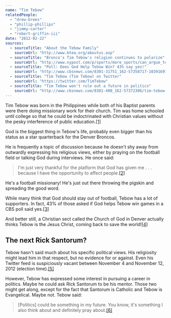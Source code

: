 ```yaml
---
name: "Tim Tebow"
relatedPeople:
  - "drew-brees"
  - "phillip-phillips"
  - "jimmy-carter"
  - "robert-griffin-iii"
date: "2012-02-22"
sources:
  - sourceTitle: "About the Tebow Family"
    sourceUrl: "http://www.btea.org/aboutus.asp"
  - sourceTitle: "Bronco's Tim Tebow's religion continues to polarize"
    sourceUrl: "http://www.nypost.com/p/sports/more_sports/can_argue_tebow_must_see_oKFttFRUY4C7WwYW47MBkP"
  - sourceTitle: "Poll: Does God Help Tebow Win? 43% say yes!"
    sourceUrl: "http://www.cbsnews.com/8301-31751_162-57358717-10391697/poll-does-god-help-tebow-win-43-say-yes/"
  - sourceTitle: "Tim Tebow (Tim Tebow) on Twitter"
    sourceUrl: "https://twitter.com/TimTebow"
  - sourceTitle: "Tim Tebow won't rule out a future in politics"
    sourceUrl: "http://www.cbsnews.com/8301-400_162-57372306/tim-tebow-wont-rule-out-a-future-in-politics/"
---
```


Tim Tebow was born in the Philippines while both of his Baptist parents were there doing missionary work for their church. Tim was home schooled until college so that he could be indoctrinated with Christian values without the pesky interference of public education.<a class="source-citation" href="#http://www.btea.org/aboutus.asp" title="About the Tebow Family">[1]</a>

God is the biggest thing in Tebow's life, probably even bigger than his status as a star quarterback for the Denver Broncos.

He is frequently a topic of discussion because he doesn't shy away from outwardly expressing his religious views, either by praying on the football field or talking God during interviews. He once said:

>I'm just very thankful for the platform that God has given me . . . because I have the opportunity to affect people.<a class="source-citation" href="#http://www.nypost.com/p/sports/more_sports/can_argue_tebow_must_see_oKFttFRUY4C7WwYW47MBkP" title="Bronco&apos;s Tim Tebow&apos;s religion continues to polarize">[2]</a>

He's a football missionary! He's just out there throwing the pigskin and spreading the good word.

While many think that God should stay out of football, Tebow has a lot of supporters. In fact, 43% of those asked if God helps Tebow win games in a CBS poll said yes.<a class="source-citation" href="#http://www.cbsnews.com/8301-31751_162-57358717-10391697/poll-does-god-help-tebow-win-43-say-yes/" title="Poll: Does God Help Tebow Win? 43% say yes!">[3]</a>

And better still, a Christian sect called the Church of God in Denver actually thinks Tebow is the Jesus Christ, coming back to save the world!<a class="source-citation" href="#http://www.nypost.com/p/sports/more_sports/can_argue_tebow_must_see_oKFttFRUY4C7WwYW47MBkP" title="Bronco&apos;s Tim Tebow&apos;s religion continues to polarize">[4]</a>

## The next Rick Santorum?

Tebow hasn't said much about his specific political views. His religiosity might lead him in that respect, but no evidence for or against. Even his Twitter feed is suspiciously vacant between November 4 and November 12, 2012 (election time).<a class="source-citation" href="#https://twitter.com/TimTebow" title="Tim Tebow (Tim Tebow) on Twitter">[5]</a>

However, Tebow has expressed some interest in pursuing a career in politics. Maybe he could ask Rick Santorum to be his mentor. Those two might get along, except for the fact that Santorum is Catholic and Tebow is Evangelical. Maybe not. Tebow said:

>[Politics] could be something in my future. You know, it's something I also think about and definitely pray about.<a class="source-citation" href="#http://www.cbsnews.com/8301-400_162-57372306/tim-tebow-wont-rule-out-a-future-in-politics/" title="Tim Tebow won&apos;t rule out a future in politics">[6]</a>